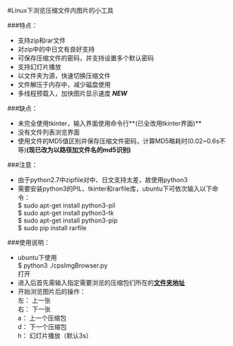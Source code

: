 #Linux下浏览压缩文件内图片的小工具

###特点：
* 支持zip和rar文件
* 对zip中的中日文有良好支持
* 可保存压缩文件的密码，并支持设置多个默认密码
* 支持幻灯片播放
* 以文件夹为源，快速切换压缩文件
* 文件解压于内存中，减少磁盘使用
* 多线程预载入，加快图片显示速度 **_NEW_**

###缺点：
* 未完全使用tkinter，输入界面使用命令行**(已全改用tkinter界面)**
* 没有文件列表浏览界面
* 使用文件的MD5值区别并保存压缩文件密码，计算MD5略耗时(0.02~0.6s不等)**(现已改为以路径加文件名的md5识别)**

###注意：
* 由于python2.7中zipfile对中、日文支持太差，故使用python3
* 需要安装python3的PIL、tkinter和rarfile库，ubuntu下可依次输入以下命令：  
        $ sudo apt-get install python3-pil  
        $ sudo apt-get install python3-tk  
        $ sudo apt-get install python3-pip  
        $ sudo pip install rarfile  

###使用说明：
* ubuntu下使用  
        $ python3 ./cpsImgBrowser.py  
打开
* 进入后首先需输入指定需要浏览的压缩包们所在的<u>**文件夹地址**</u>
* 开始浏览图片后的操作：  
        左： 上一张  
        右： 下一张  
        a： 上一个压缩包  
        d： 下一个压缩包  
        h： 幻灯片播放（默认3s）  
